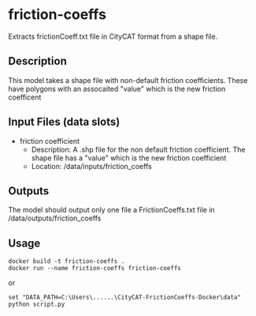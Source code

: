 # friction-coeffs
Extracts frictionCoeff.txt file in CityCAT format from a shape file.

## Description
This model takes a shape file with non-default friction coefficients. These have polygons with an assocaited "value" which is the new friction coefficent

## Input Files (data slots)
* friction coefficient
  * Description: A .shp file for the non default friction coefficient. The shape file has a "value" which is the new friction coefficient
  * Location: /data/inputs/friction_coeffs

## Outputs
The model should output only one file a FrictionCoeffs.txt file in /data/outputs/friction_coeffs 

## Usage 
```
docker build -t friction-coeffs .
docker run --name friction-coeffs friction-coeffs
```
or
```
set "DATA_PATH=C:\Users\......\CityCAT-FrictionCoeffs-Docker\data"
python script.py
```
